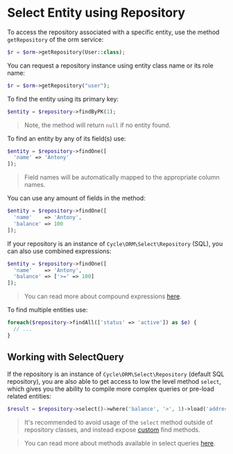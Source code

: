 # Select Entity using Repository

To access the repository associated with a specific entity, use the method `getRepository` of the orm service:

```php
$r = $orm->getRepository(User::class);
```

You can request a repository instance using entity class name or its role name:

```php
$r = $orm->getRepository("user");
```

To find the entity using its primary key:

```php
$entity = $repository->findByPK(1);
```

> Note, the method will return `null` if no entity found.

To find an entity by any of its field(s) use:

```php
$entity = $repository->findOne([
  'name' => 'Antony'
]);
```

> Field names will be automatically mapped to the appropriate column names.

You can use any amount of fields in the method:

```php
$entity = $repository->findOne([
  'name'    => 'Antony',
  'balance' => 100
]);
```

If your repository is an instance of `Cycle\ORM\Select\Repository` (SQL), you can also use combined expressions:

```php
$entity = $repository->findOne([
  'name'    => 'Antony',
  'balance' => ['>=' => 100]
]);
```

> You can read more about compound expressions [here](/docs/en/database/query-builders.md#selectquery-builder).

To find multiple entities use:

```php
foreach($repository->findAll(['status' => 'active']) as $e) {
  // ...
}
```

## Working with SelectQuery

If the repository is an instance of `Cycle\ORM\Select\Repository` (default SQL repository), you are also able to get
access to low the level method `select`, which gives you the ability to compile more complex queries or pre-load related
entities:

```php
$result = $repository->select()->where('balance', '>', 1)->load('address')->fetchAll();
```

> It's recommended to avoid usage of the `select` method outside of repository classes, and instead 
> expose [custom](/docs/en/basic/repository.md) find methods.

> You can read more about methods available in select queries [here](/docs/en/database).
